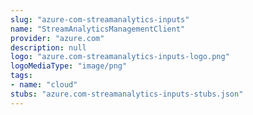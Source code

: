 ```yaml
---
slug: "azure-com-streamanalytics-inputs"
name: "StreamAnalyticsManagementClient"
provider: "azure.com"
description: null
logo: "azure.com-streamanalytics-inputs-logo.png"
logoMediaType: "image/png"
tags:
- name: "cloud"
stubs: "azure.com-streamanalytics-inputs-stubs.json"
---
```

